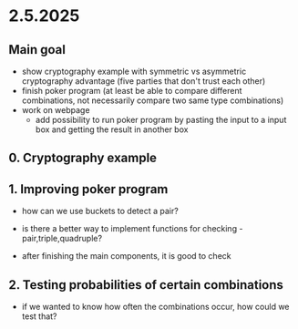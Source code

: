 # 2.5.2025

## Main goal

- show cryptography example with symmetric vs asymmetric cryptography advantage (five parties that don't trust each other)
- finish poker program (at least be able to compare different combinations, not necessarily compare two same type combinations)
- work on webpage 
  - add possibility to run poker program by pasting the input to a input box and getting the result in another box

## 0. Cryptography example

## 1. Improving poker program

- how can we use buckets to detect a pair?

- is there a better way to implement functions for checking - pair,triple,quadruple?

- after finishing the main components, it is good to check

## 2. Testing probabilities of certain combinations

- if we wanted to know how often the combinations occur, how could we test that?
